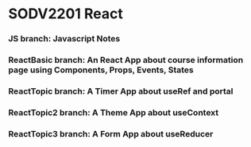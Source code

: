 # SODV2201 React
### JS branch: Javascript Notes
### ReactBasic branch: An React App about course information page using Components, Props, Events, States
### ReactTopic branch: A Timer App about useRef and portal
### ReactTopic2 branch: A Theme App about useContext
### ReactTopic3 branch: A Form App about useReducer